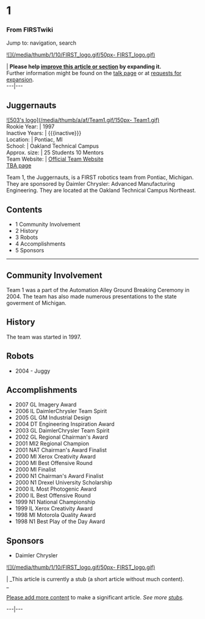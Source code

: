 # 1

### From FIRSTwiki

Jump to: navigation, search

[![](/media/thumb/1/10/FIRST_logo.gif/50px-
FIRST_logo.gif)](Image:FIRST_logo.gif "" )

| **Please help [improve this article or
section](http://firstwiki.net/index.php?title=1&action=edit
"http://firstwiki.net/index.php?title=1&action=edit" ) by expanding it.**  
Further information might be found on the [talk
page](/index.php?title=Talk:1&action=edit "Talk:1" ) or at [requests for
expansion](FIRSTwiki:Requests_for_expansion "FIRSTwiki:Requests for
expansion" ).  
---|---  
  
  

Juggernauts  
---  
[![503's logo](/media/thumb/a/af/Team1.gif/150px-
Team1.gif)](Image:Team1.gif "503's logo" )  
Rookie Year: | 1997  
Inactive Years: | {{{inactive}}}  
Location: | Pontiac, MI  
School: | Oakland Technical Campus  
Approx. size: | 25 Students 10 Mentors  
Team Website: | [Official Team Website](http://www.juggernauts.org
"http://www.juggernauts.org" )  
[TBA page](http://www.thebluealliance.net/tbatv/team.php?team=1
"http://www.thebluealliance.net/tbatv/team.php?team=1" )  
  
Team 1, the Juggernauts, is a FIRST robotics team from Pontiac, Michigan. They
are sponsored by Daimler Chrysler: Advanced Manufacturing Engineering. They
are located at the Oakland Technical Campus Northeast.

## Contents

  * 1 Community Involvement
  * 2 History
  * 3 Robots
  * 4 Accomplishments
  * 5 Sponsors  
---  
  

## Community Involvement

Team 1 was a part of the Automation Alley Ground Breaking Ceremony in 2004.
The team has also made numerous presentations to the state goverment of
Michigan.


## History

The team was started in 1997.


## Robots

  * 2004 - Juggy 


## Accomplishments

  * 2007 GL Imagery Award 
  * 2006 IL DaimlerChrysler Team Spirit 
  * 2005 GL GM Industrial Design 
  * 2004 DT Engineering Inspiration Award 
  * 2003 GL DaimlerChrysler Team Spirit 
  * 2002 GL Regional Chairman's Award 
  * 2001 MI2 Regional Champion 
  * 2001 NAT Chairman's Award Finalist 
  * 2000 MI Xerox Creativity Award 
  * 2000 MI Best Offensive Round 
  * 2000 MI Finalist 
  * 2000 N1 Chairman's Award Finalist 
  * 2000 N1 Drexel University Scholarship 
  * 2000 IL Most Photogenic Award 
  * 2000 IL Best Offensive Round 
  * 1999 N1 National Championship 
  * 1999 IL Xerox Creativity Award 
  * 1998 MI Motorola Quality Award 
  * 1998 N1 Best Play of the Day Award 


## Sponsors

  * Daimler Chrysler 

[![](/media/thumb/1/10/FIRST_logo.gif/50px-
FIRST_logo.gif)](Image:FIRST_logo.gif "" )

|  _This article is currently a stub (a short article without much content).  
_

[Please add more content](http://firstwiki.net/index.php?title=1&action=edit
"http://firstwiki.net/index.php?title=1&action=edit" ) to make a significant
article. _See more [stubs](Special:Shortpages "Special:Shortpages"
)._  
  
---|---  
  
